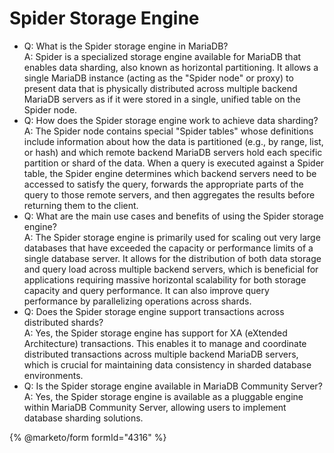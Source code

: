 # Spider Storage Engine

* Q: What is the Spider storage engine in MariaDB?\
  A: Spider is a specialized storage engine available for MariaDB that enables data sharding, also known as horizontal partitioning. It allows a single MariaDB instance (acting as the "Spider node" or proxy) to present data that is physically distributed across multiple backend MariaDB servers as if it were stored in a single, unified table on the Spider node.
* Q: How does the Spider storage engine work to achieve data sharding?\
  A: The Spider node contains special "Spider tables" whose definitions include information about how the data is partitioned (e.g., by range, list, or hash) and which remote backend MariaDB servers hold each specific partition or shard of the data. When a query is executed against a Spider table, the Spider engine determines which backend servers need to be accessed to satisfy the query, forwards the appropriate parts of the query to those remote servers, and then aggregates the results before returning them to the client.
* Q: What are the main use cases and benefits of using the Spider storage engine?\
  A: The Spider storage engine is primarily used for scaling out very large databases that have exceeded the capacity or performance limits of a single database server. It allows for the distribution of both data storage and query load across multiple backend servers, which is beneficial for applications requiring massive horizontal scalability for both storage capacity and query performance. It can also improve query performance by parallelizing operations across shards.
* Q: Does the Spider storage engine support transactions across distributed shards?\
  A: Yes, the Spider storage engine has support for XA (eXtended Architecture) transactions. This enables it to manage and coordinate distributed transactions across multiple backend MariaDB servers, which is crucial for maintaining data consistency in sharded database environments.
* Q: Is the Spider storage engine available in MariaDB Community Server?\
  A: Yes, the Spider storage engine is available as a pluggable engine within MariaDB Community Server, allowing users to implement database sharding solutions.

{% @marketo/form formId="4316" %}

